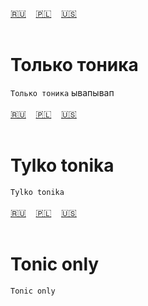 <span id="ru"><a href="#ru">🇷🇺</a> &nbsp;&nbsp;&nbsp;<a href="#pl">🇵🇱</a> &nbsp;&nbsp;&nbsp;<a href="#en">🇺🇸</a> &nbsp;&nbsp;&nbsp;</span><br><br>
# Только тоника
`Только тоника`
ывапывап<br><br>
<span id="pl"><a href="#ru">🇷🇺</a> &nbsp;&nbsp;&nbsp;<a href="#pl">🇵🇱</a> &nbsp;&nbsp;&nbsp;<a href="#en">🇺🇸</a> &nbsp;&nbsp;&nbsp;</span><br><br>
# Tylko tonika
`Tylko tonika`
<br><br>
<span id="en"><a href="#ru">🇷🇺</a> &nbsp;&nbsp;&nbsp;<a href="#pl">🇵🇱</a> &nbsp;&nbsp;&nbsp;<a href="#en">🇺🇸</a> &nbsp;&nbsp;&nbsp;</span><br><br>
# Tonic only
`Tonic only`<br><br>
